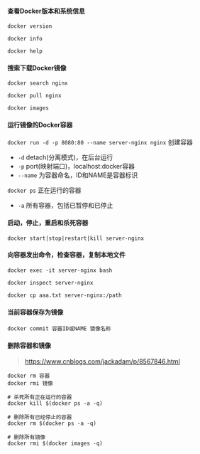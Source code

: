 #### 查看Docker版本和系统信息

`docker version`

`docker info`

`docker help`

#### 搜索下载Docker镜像

`docker search nginx`

`docker pull nginx`

`docker images`

#### 运行镜像的Docker容器

`docker run -d -p 8080:80 --name server-nginx nginx`  创建容器

- `-d` 	detach(分离模式)，在后台运行
- `-p`  port(映射端口)，localhost:docker容器
- `--name`  为容器命名，ID和NAME是容器标识

`docker ps`   正在运行的容器

- `-a`  所有容器，包括已暂停和已停止

#### 启动，停止，重启和杀死容器

`docker start|stop|restart|kill server-nginx`

#### 向容器发出命令，检查容器，复制本地文件

`docker exec -it server-nginx bash`

`docker inspect server-nginx`

`docker cp aaa.txt server-nginx:/path`

#### 当前容器保存为镜像

`docker commit 容器ID或NAME 镜像名称`

#### 删除容器和镜像

> https://www.cnblogs.com/jackadam/p/8567846.html

```shell
docker rm 容器
docker rmi 镜像

# 杀死所有正在运行的容器
docker kill $(docker ps -a -q)

# 删除所有已经停止的容器
docker rm $(docker ps -a -q)

# 删除所有镜像
docker rmi $(docker images -q)
```

